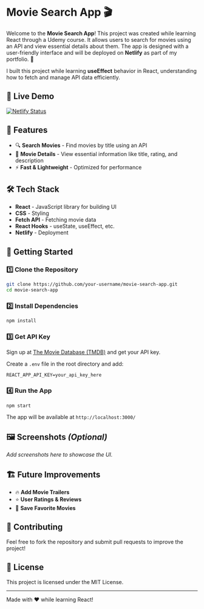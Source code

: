 # Movie Search App 🎬

Welcome to the **Movie Search App**! This project was created while learning React through a Udemy course. It allows users to search for movies using an API and view essential details about them. The app is designed with a user-friendly interface and will be deployed on **Netlify** as part of my portfolio. 🚀

I built this project while learning **useEffect** behavior in React, understanding how to fetch and manage API data efficiently.

## 🚀 Live Demo

[![Netlify Status](https://api.netlify.com/api/v1/badges/d2c0e1ff-6642-4b03-8928-5df3a91d909a/deploy-status)](https://app.netlify.com/sites/react-use-popcorn/deploys)

## 📌 Features

- 🔍 **Search Movies** - Find movies by title using an API
- 📄 **Movie Details** - View essential information like title, rating, and description
- ⚡ **Fast & Lightweight** - Optimized for performance

## 🛠️ Tech Stack

- **React** - JavaScript library for building UI
- **CSS** - Styling
- **Fetch API** - Fetching movie data
- **React Hooks** - useState, useEffect, etc.
- **Netlify** - Deployment

## 🚀 Getting Started

### 1️⃣ Clone the Repository
```bash
git clone https://github.com/your-username/movie-search-app.git
cd movie-search-app
```

### 2️⃣ Install Dependencies
```bash
npm install
```

### 3️⃣ Get API Key
Sign up at [The Movie Database (TMDB)](https://www.themoviedb.org/) and get your API key.

Create a `.env` file in the root directory and add:
```env
REACT_APP_API_KEY=your_api_key_here
```

### 4️⃣ Run the App
```bash
npm start
```
The app will be available at `http://localhost:3000/`

## 🖼️ Screenshots *(Optional)*
_Add screenshots here to showcase the UI._

## 🏗️ Future Improvements
- 🔥 **Add Movie Trailers**
- ⭐ **User Ratings & Reviews**
- 📌 **Save Favorite Movies**

## 🙌 Contributing
Feel free to fork the repository and submit pull requests to improve the project!

## 📜 License
This project is licensed under the MIT License. 

---

Made with ❤️ while learning React!

